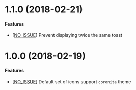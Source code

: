 # 1.1.0 \(2018-02-21\)

#### Features

- \[[NO_ISSUE](#)\] Prevent displaying twice the same toast

# 1.0.0 \(2018-02-19\)

#### Features

- \[[NO_ISSUE](#)\] Default set of icons support `coronita` theme

